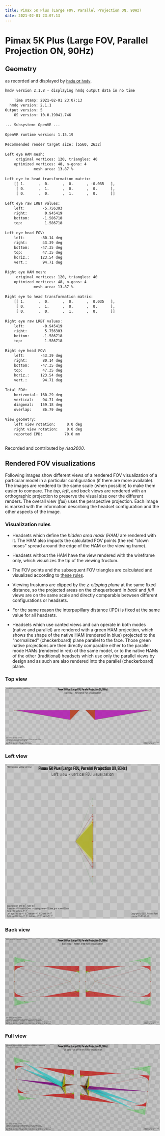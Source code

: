 ```yaml
---
title: Pimax 5K Plus (Large FOV, Parallel Projection ON, 90Hz)
date: 2021-02-01 23:07:13
---
```

# Pimax 5K Plus (Large FOV, Parallel Projection ON, 90Hz)

## Geometry

as recorded and displayed by [`hmdq` or `hmdv`](https://github.com/risa2000/hmdq).
```
hmdv version 2.1.8 - displaying hmdq output data in no time

    Time stamp: 2021-02-01 23:07:13
  hmdq version: 2.1.1
Output version: 5
    OS version: 10.0.19041.746

... Subsystem: OpenVR ...

OpenVR runtime version: 1.15.19

Recommended render target size: [5560, 2632]

Left eye HAM mesh:
     original vertices: 120, triangles: 40
    optimized vertices: 48, n-gons: 4
             mesh area: 13.87 %

Left eye to head transformation matrix:
    [[ 1.      ,  0.      ,  0.      , -0.035   ],
     [ 0.      ,  1.      ,  0.      ,  0.      ],
     [ 0.      ,  0.      ,  1.      ,  0.      ]]

Left eye raw LRBT values:
    left:        -5.756303
    right:        0.945419
    bottom:      -1.586718
    top:          1.586718

Left eye head FOV:
    left:       -80.14 deg
    right:       43.39 deg
    bottom:     -47.35 deg
    top:         47.35 deg
    horiz.:     123.54 deg
    vert.:       94.71 deg

Right eye HAM mesh:
     original vertices: 120, triangles: 40
    optimized vertices: 48, n-gons: 4
             mesh area: 13.87 %

Right eye to head transformation matrix:
    [[ 1.      ,  0.      ,  0.      ,  0.035   ],
     [ 0.      ,  1.      ,  0.      ,  0.      ],
     [ 0.      ,  0.      ,  1.      ,  0.      ]]

Right eye raw LRBT values:
    left:        -0.945419
    right:        5.756303
    bottom:      -1.586718
    top:          1.586718

Right eye head FOV:
    left:       -43.39 deg
    right:       80.14 deg
    bottom:     -47.35 deg
    top:         47.35 deg
    horiz.:     123.54 deg
    vert.:       94.71 deg

Total FOV:
    horizontal: 160.29 deg
    vertical:    94.71 deg
    diagonal:   159.18 deg
    overlap:     86.79 deg

View geometry:
    left view rotation:     0.0 deg
    right view rotation:    0.0 deg
    reported IPD:          70.0 mm


```
Recorded and contributed by _risa2000_.

## Rendered FOV visualizations

Following images show different views of a rendered FOV visualization of a
particular model in a particular configuration (if there are more available).
The images are rendered to the same scale (when possible) to make them easier
to compare. The _top_, _left_, and _back_ views are rendered with an
orthographic projection to preserve the visual size over the different renders.
The overall view (_full_) uses the perspective projection. Each image is marked
with the information describing the headset configuration and the other aspects
of the image.

### Visualization rules

* Headsets which define the _hidden area mask (HAM)_ are rendered with it. The
  HAM also impacts the calculated FOV points (the red "clown noses" spread
  around the edge of the HAM or the viewing frame).

* Headsets without the HAM have the view rendered with the wireframe only, which
  visualizes the tip of the viewing frustum.

* The FOV points and the subsequent FOV triangles are calculated and visualized
  according to [these
  rules](https://risa2000.github.io/vrdocs/docs/hmd_fov_calculation).

* Viewing frustums are clipped by the _z-clipping plane_ at the same fixed
  distance, so the projected areas on the chequerboard in _back_ and _full_
  views are on the same scale and directly comparable between different
  configurations or headsets.

* For the same reason the interpupillary distance (IPD) is fixed at the same
  value for all headsets.

* Headsets which use canted views and can operate in both modes (native and
  parallel) are rendered with a green HAM projection, which shows the shape of
  the native HAM (rendered in blue) projected to the "normalized"
  (checkerboard) plane parallel to the face. Those green native projections are
  then directly comparable either to the parallel mode HAMs (rendered in red)
  of the same model, or to the native HAMs of the other (traditional) headsets
  which use only the parallel views by design and as such are also rendered
  into the parallel (checkerboard) plane.

### Top view
[![Pimax 5K Plus (Large FOV, Parallel Projection ON, 90Hz) - top view](../images/Pimax5KPlus_Large_PP_R90_top.dmx.png)](../images/Pimax5KPlus_Large_PP_R90_top.dmx.png)

### Left view
[![Pimax 5K Plus (Large FOV, Parallel Projection ON, 90Hz) - left view](../images/Pimax5KPlus_Large_PP_R90_left.dmx.png)](../images/Pimax5KPlus_Large_PP_R90_left.dmx.png)

### Back view
[![Pimax 5K Plus (Large FOV, Parallel Projection ON, 90Hz) - back view](../images/Pimax5KPlus_Large_PP_R90_back.dmx.png)](../images/Pimax5KPlus_Large_PP_R90_back.dmx.png)

### Full view
[![Pimax 5K Plus (Large FOV, Parallel Projection ON, 90Hz) - full view](../images/Pimax5KPlus_Large_PP_R90_over.dmx.png)](../images/Pimax5KPlus_Large_PP_R90_over.dmx.png)

